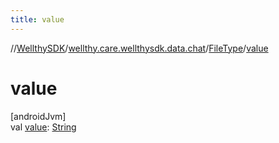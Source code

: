 ```yaml
---
title: value
---
```

//[WellthySDK](../../../index.html)/[wellthy.care.wellthysdk.data.chat](../index.html)/[FileType](index.html)/[value](value.html)



# value



[androidJvm]\
val [value](value.html): [String](https://kotlinlang.org/api/latest/jvm/stdlib/kotlin/-string/index.html)




